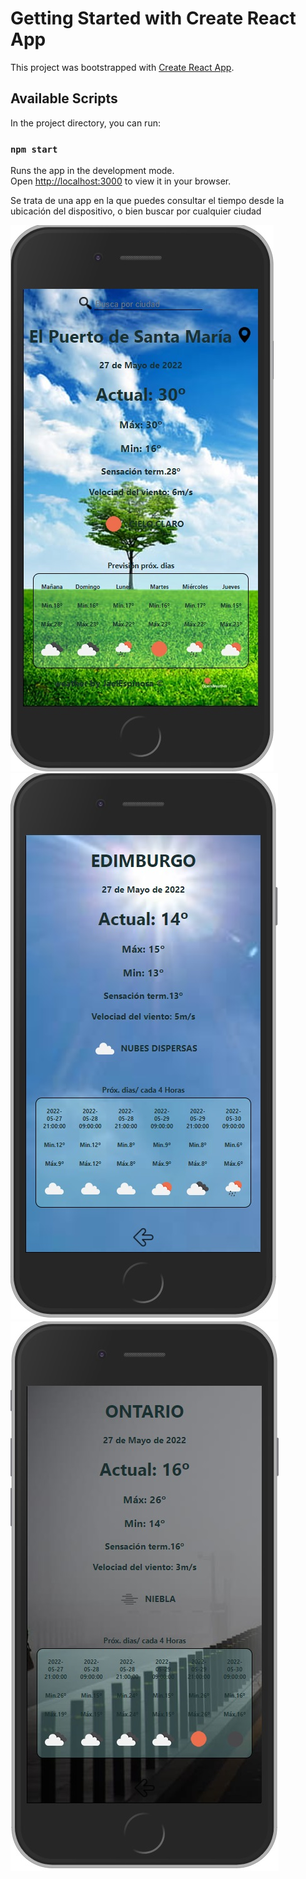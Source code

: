 # Getting Started with Create React App

This project was bootstrapped with [Create React App](https://github.com/facebook/create-react-app).

## Available Scripts

In the project directory, you can run:

### `npm start`

Runs the app in the development mode.\
Open [http://localhost:3000](http://localhost:3000) to view it in your browser.


<p>Se trata de una app en la que puedes consultar el tiempo desde la ubicación del dispositivo, o bien buscar por cualquier ciudad</p>




![Image text](https://github.com/jaelEspinosa/React_weather/blob/master/src/img/weather1.jpg)![Image text](https://github.com/jaelEspinosa/React_weather/blob/master/src/img/weather2.jpg)![Image text](https://github.com/jaelEspinosa/React_weather/blob/master/src/img/weather3.jpg)
